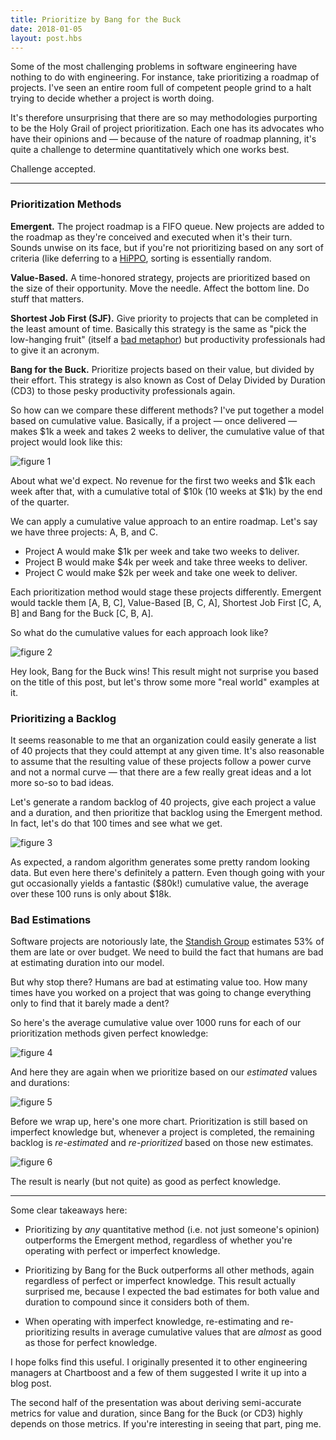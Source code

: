 ```yaml
---
title: Prioritize by Bang for the Buck
date: 2018-01-05
layout: post.hbs
---
```


Some of the most challenging problems in software engineering have nothing to do with engineering. For instance, take prioritizing a roadmap of projects. I've seen an entire room full of competent people grind to a halt trying to decide whether a project is worth doing.

It's therefore unsurprising that there are so may methodologies purporting to be the Holy Grail of project prioritization. Each one has its advocates who have their opinions and — because of the nature of roadmap planning, it's quite a challenge to determine quantitatively which one works best.

Challenge accepted.

---

### Prioritization Methods

**Emergent.** The project roadmap is a FIFO queue. New projects are added to the roadmap as they're conceived and executed when it's their turn. Sounds unwise on its face, but if you're not prioritizing based on any sort of criteria (like deferring to a [HiPPO](https://community.uservoice.com/blog/highest-paid-persons-opinion/), sorting is essentially random.

**Value-Based.** A time-honored strategy, projects are prioritized based on the size of their opportunity. Move the needle. Affect the bottom line. Do stuff that matters.

**Shortest Job First (SJF).** Give priority to projects that can be completed in the least amount of time. Basically this strategy is the same as "pick the low-hanging fruit" (itself a [bad metaphor](https://stanifesto.com/bad-metaphors-in-activism/)) but productivity professionals had to give it an acronym.

**Bang for the Buck.** Prioritize projects based on their value, but divided by their effort. This strategy is also known as Cost of Delay Divided by Duration (CD3) to those pesky productivity professionals again.

So how can we compare these different methods? I've put together a model based on cumulative value. Basically, if a project — once delivered — makes $1k a week and takes 2 weeks to deliver, the cumulative value of that project would look like this:

![figure 1](http://assets.stanifesto.com/images/2018/1/fig1.jpg)

About what we'd expect. No revenue for the first two weeks and $1k each week after that, with a cumulative total of $10k (10 weeks at $1k) by the end of the quarter.

We can apply a cumulative value approach to an entire roadmap. Let's say we have three projects: A, B, and C.

- Project A would make $1k per week and take two weeks to deliver.
- Project B would make $4k per week and take three weeks to deliver.
- Project C would make $2k per week and take one week to deliver.

Each prioritization method would stage these projects differently. Emergent would tackle them [A, B, C], Value-Based [B, C, A], Shortest Job First [C, A, B] and Bang for the Buck [C, B, A].

So what do the cumulative values for each approach look like?

![figure 2](http://assets.stanifesto.com/images/2018/1/fig2.jpg)

Hey look, Bang for the Buck wins! This result might not surprise you based on the title of this post, but let's throw some more "real world" examples at it.

### Prioritizing a Backlog

It seems reasonable to me that an organization could easily generate a list of 40 projects that they could attempt at any given time. It's also reasonable to assume that the resulting value of these projects follow a power curve and not a normal curve — that there are a few really great ideas and a lot more so-so to bad ideas.

Let's generate a random backlog of 40 projects, give each project a value and a duration, and then prioritize that backlog using the Emergent method. In fact, let's do that 100 times and see what we get.

![figure 3](http://assets.stanifesto.com/images/2018/1/fig3.jpg)

As expected, a random algorithm generates some pretty random looking data. But even here there's definitely a pattern. Even though going with your gut occasionally yields a fantastic ($80k!) cumulative value, the average over these 100 runs is only about $18k.

### Bad Estimations

Software projects are notoriously late, the [Standish Group](https://speedandfunction.com/look-25-years-software-projects-can-learn/) estimates 53% of them are late or over budget. We need to build the fact that humans are bad at estimating duration into our model.

But why stop there? Humans are bad at estimating value too. How many times have you worked on a project that was going to change everything only to find that it barely made a dent?

So here's the average cumulative value over 1000 runs for each of our prioritization methods given perfect knowledge:

![figure 4](http://assets.stanifesto.com/images/2018/1/fig4.jpg)

And here they are again when we prioritize based on our *estimated* values and durations:

![figure 5](http://assets.stanifesto.com/images/2018/1/fig5.jpg)

Before we wrap up, here's one more chart. Prioritization is still based on imperfect knowledge but, whenever a project is completed, the remaining backlog is *re-estimated* and *re-prioritized* based on those new estimates.

![figure 6](http://assets.stanifesto.com/images/2018/1/fig6.jpg)

The result is nearly (but not quite) as good as perfect knowledge.

---

Some clear takeaways here:

- Prioritizing by *any* quantitative method (i.e. not just someone's opinion) outperforms the Emergent method, regardless of whether you're operating with perfect or imperfect knowledge.

- Prioritizing by Bang for the Buck outperforms all other methods, again regardless of perfect or imperfect knowledge. This result actually surprised me, because I expected the bad estimates for both value and duration to compound since it considers both of them.

- When operating with imperfect knowledge, re-estimating and re-prioritizing results in average cumulative values that are *almost* as good as those for perfect knowledge.

I hope folks find this useful. I originally presented it to other engineering managers at Chartboost and a few of them suggested I write it up into a blog post.

The second half of the presentation was about deriving semi-accurate metrics for value and duration, since Bang for the Buck (or CD3) highly depends on those metrics. If you're interesting in seeing that part, ping me.